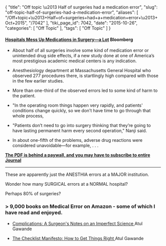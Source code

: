 {
    "title": "Off topic \u2013 Half of surgeries had a medication error",
    "slug": "off-topic-half-of-surgeries-had-a-medication-error",
    "aliases": [
        "/Off+topic+\u2013+Half+of+surgeries+had+a+medication+error+\u2013+Oct+2015",
        "/7042"
    ],
    "tiki_page_id": 7042,
    "date": "2015-10-26",
    "categories": [
        "Off Topic"
    ],
    "tags": [
        "Off Topic"
    ]
}


#### [Hospitals Mess Up Medications in Surgery—a Lot](http://www.bloomberg.com/news/articles/2015-10-25/health-medication-errors-happen-in-half-of-all-surgeries?utm_medium=email&utm_source=digg) Bloomberg

* About half of all surgeries involve some kind of medication error or unintended drug side effects, if a new study done at one of America’s most prestigious academic medical centers is any indication.

* Anesthesiology department at Massachusetts General Hospital who observed 277 procedures there, is startlingly high compared with those in the few earlier studies. 

* More than one-third of the observed errors led to some kind of harm to the patient.

* "In the operating room things happen very rapidly, and patients' conditions change quickly, so we don’t have time to go through that whole process, 

* "Patients don’t need to go into surgery thinking that they’re going to have lasting permanent harm every second operation," Nanji said.

* In about one-fifth of the problems, adverse drug reactions were considered unavoidable—for example,  . . .

 **[The PDF is behind a paywall, and you may have to subscribe to entire Journal](http://anesthesiology.pubs.asahq.org/article.aspx?articleid=2466532)** 

---

These are apparently just the ANESTHIA errors at a MAJOR institution.

Wonder how many SURGICAL errors at a NORMAL hospital? 

Perhaps 80% of surgeries?

### > 9,000 books on Medical Error on Amazon - some of which I have read and enjoyed.

* [Complications: A Surgeon's Notes on an Imperfect Science ](http://smile.amazon.com/Complications-Surgeons-Notes-Imperfect-Science/dp/0312421702/ref=sr_1_10?s=books&ie=UTF8&qid=1445877527&sr=1-10&keywords=medical+errors) Atul Gawande 

* [The Checklist Manifesto: How to Get Things Right ](http://smile.amazon.com/Checklist-Manifesto-How-Things-Right/dp/0312430000/ref=asap_bc?ie=UTF8%20) Atul Gawande